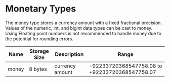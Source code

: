 # Monetary Types

The money type stores a currency amount with a fixed fractional precision. Values of the numeric, int, and bigint data types can be cast to money. Using Floating point numbers is not recommended to handle money due to the potential for rounding errors.

| **Name** | **Storage Size** | **Description** | **Range** |
| --- | --- | --- | --- |
| money | 8 bytes | currency amount | -92233720368547758.08 to +92233720368547758.07 |